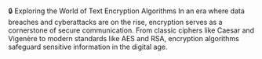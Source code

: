 🔒 Exploring the World of Text Encryption Algorithms
In an era where data breaches and cyberattacks are on the rise, encryption serves as a cornerstone of secure communication. From classic ciphers like Caesar and Vigenère to modern standards like AES and RSA, encryption algorithms safeguard sensitive information in the digital age.
